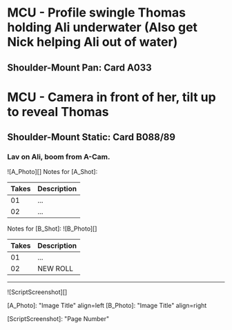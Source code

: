 # MCU - Profile swingle Thomas holding Ali underwater (Also get Nick helping Ali out of water)
## Shoulder-Mount Pan: Card A033

# MCU - Camera in front of her, tilt up to reveal Thomas
## Shoulder-Mount Static: Card B088/89

### Lav on Ali, boom from A-Cam.

![A_Photo][]
Notes for [A_Shot]: 

| Takes | Description |
|:---|:----|
| 01 | ... |
| 02 | ... |

Notes for [B_Shot]: 
![B_Photo][]

| Takes | Description |
|:---|:----|
| 01 | ... |
| 02 | NEW ROLL |

----

![ScriptScreenshot][]


[A_Photo]:  "Image Title" align=left
[B_Photo]:  "Image Title" align=right

[ScriptScreenshot]: "Page Number"